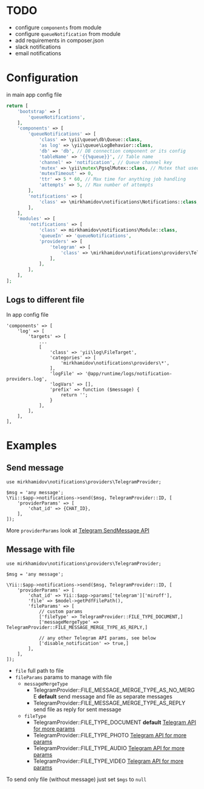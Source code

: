 # TODO

* configure `components` from module
* configure `queueNotification` from module
* add requirements in composer.json
* slack notifications
* email notifications

# Configuration

in main app config file
```php
return [
    'bootstrap' => [
        'queueNotifications',
    ],
    'components' => [
        'queueNotifications' => [
            'class' => \yii\queue\db\Queue::class,
            'as log' => \yii\queue\LogBehavior::class,
            'db' => 'db', // DB connection component or its config
            'tableName' => '{{%queue}}', // Table name
            'channel' => 'notification', // Queue channel key
            'mutex' => \yii\mutex\PgsqlMutex::class, // Mutex that used to sync queries
            'mutexTimeout' => 0,
            'ttr' => 5 * 60, // Max time for anything job handling
            'attempts' => 5, // Max number of attempts
        ],
        'notifications' => [
            'class' => \mirkhamidov\notifications\Notifications::class,
        ],
    ],
    'modules' => [
        'notifications' => [
            'class' => mirkhamidov\notifications\Module::class,
            'queueIn' => 'queueNotifications',
            'providers' => [
                'telegram' => [
                    'class' => \mirkhamidov\notifications\providers\Telegram::class,
                ],
            ],
        ],
    ],
];

```

## Logs to different file

In app config file

```
'components' => [
    'log' => [
        'targets' => [
            ...
            [
                'class' => 'yii\log\FileTarget',
                'categories' => [
                    'mirkhamidov\notifications\providers\*',
                ],
                'logFile' => '@app/runtime/logs/notification-providers.log',
                'logVars' => [],
                'prefix' => function ($message) {
                    return '';
                }
            ],
        ],
    ],
],
```

# Examples

## Send message

```
use mirkhamidov\notifications\providers\TelegramProvider;

$msg = 'any message';
\Yii::$app->notifications->send($msg, TelegramProvider::ID, [
    'providerParams' => [
        'chat_id' => {CHAT_ID},
    ],
]);
```

More `providerParams` look at [Telegram SendMessage API](https://core.telegram.org/bots/api#sendmessage)


## Message with file

````
use mirkhamidov\notifications\providers\TelegramProvider;

$msg = 'any message';

\Yii::$app->notifications->send($msg, TelegramProvider::ID, [
    'providerParams' => [
        'chat_id' => Yii::$app->params['telegram']['miroff'],
        'file' => $model->getPdfFilePath(),
        'fileParams' => [
            // custom params
            ['fileType' => TelegramProvider::FILE_TYPE_DOCUMENT,]
            ['messageMergeType' => TelegramProvider::FILE_MESSAGE_MERGE_TYPE_AS_REPLY,]

            // any other Telegram API params, see below
            ['disable_notification' => true,]
        ],
    ],
]);
````

* `file` full path to file
* `fileParams` params to manage with file
    * `messageMergeType`
        * TelegramProvider::FILE_MESSAGE_MERGE_TYPE_AS_NO_MERGE **default** send message and file as separate messages
        * TelegramProvider::FILE_MESSAGE_MERGE_TYPE_AS_REPLY send file as reply for sent message
    * `fileType`
        * TelegramProvider::FILE_TYPE_DOCUMENT **default** [Telegram API for more params](https://core.telegram.org/bots/api#senddocument)
        * TelegramProvider::FILE_TYPE_PHOTO [Telegram API for more params](https://core.telegram.org/bots/api#sendphoto)
        * TelegramProvider::FILE_TYPE_AUDIO [Telegram API for more params](https://core.telegram.org/bots/api#sendaudio)
        * TelegramProvider::FILE_TYPE_VIDEO [Telegram API for more params](https://core.telegram.org/bots/api#sendvideo)

To send only file (without message) just set `$mgs` to `null`